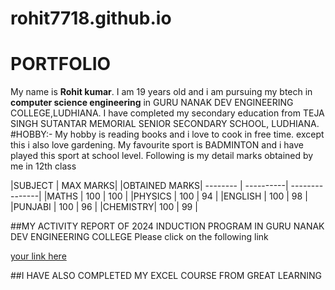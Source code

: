 # rohit7718.github.io
# PORTFOLIO 
My name is **Rohit kumar**. I am 19 years old and i am pursuing my btech in **computer science engineering** in GURU NANAK DEV ENGINEERING COLLEGE,LUDHIANA. I have completed my secondary education from TEJA SINGH SUTANTAR MEMORIAL SENIOR SECONDARY SCHOOL, LUDHIANA. 
#HOBBY:- My hobby is reading books and i love to cook in free time. except this i also love gardening.
My favourite sport is BADMINTON and i have played this sport at school level.
Following is my detail marks obtained by me in 12th class

|SUBJECT  |  MAX MARKS| |OBTAINED MARKS|
--------  | ----------| ---------------|
|MATHS    |  100      |  100           |
|PHYSICS  |  100      |  94            |
|ENGLISH  |  100      |  98            |
|PUNJABI  |  100      |  96            |
|CHEMISTRY|  100      |  99            |

##MY ACTIVITY REPORT OF 2024 INDUCTION PROGRAM IN GURU NANAK DEV ENGINEERING COLLEGE
Please click on the following link

[your link here](https://rohit7718beep.github.io/Rohit77188beep.github.io/)

##I HAVE ALSO COMPLETED MY EXCEL COURSE FROM GREAT LEARNING 



